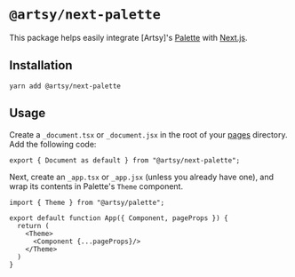 # `@artsy/next-palette`

This package helps easily integrate [Artsy]'s [Palette](https://github.com/artsy/palette) with [Next.js](https://nextjs.org/).

## Installation

```
yarn add @artsy/next-palette
```

## Usage

Create a `_document.tsx` or `_document.jsx` in the root of your [pages](https://nextjs.org/docs/basic-features/pages) directory. Add the following code:

```
export { Document as default } from "@artsy/next-palette";
```

Next, create an `_app.tsx` or `_app.jsx` (unless you already have one), and wrap its contents in Palette's `Theme` component.

```
import { Theme } from "@artsy/palette";

export default function App({ Component, pageProps }) {
  return (
    <Theme>
      <Component {...pageProps}/>
    </Theme>
  )
}
```

